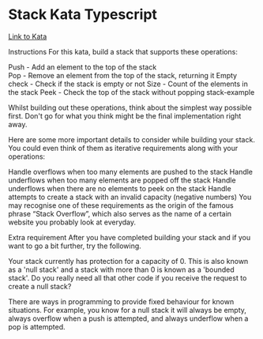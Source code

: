 # Stack Kata Typescript

[Link to Kata](https://www.codurance.com/katas/stack)

Instructions
For this kata, build a stack that supports these operations:

Push - Add an element to the top of the stack  
Pop - Remove an element from the top of the stack, returning it
Empty check - Check if the stack is empty or not
Size - Count of the elements in the stack
Peek - Check the top of the stack without popping
stack-example

Whilst building out these operations, think about the simplest way possible first. Don't go for what you think might be the final implementation right away.

Here are some more important details to consider while building your stack. You could even think of them as iterative requirements along with your operations:

Handle overflows when too many elements are pushed to the stack
Handle underflows when too many elements are popped off the stack
Handle underflows when there are no elements to peek on the stack
Handle attempts to create a stack with an invalid capacity (negative numbers)
You may recognise one of these requirements as the origin of the famous phrase “Stack Overflow”, which also serves as the name of a certain website you probably look at everyday.

Extra requirement
After you have completed building your stack and if you want to go a bit further, try the following.

Your stack currently has protection for a capacity of 0. This is also known as a 'null stack' and a stack with more than 0 is known as a 'bounded stack'. Do you really need all that other code if you receive the request to create a null stack?

There are ways in programming to provide fixed behaviour for known situations. For example, you know for a null stack it will always be empty, always overflow when a push is attempted, and always underflow when a pop is attempted.
